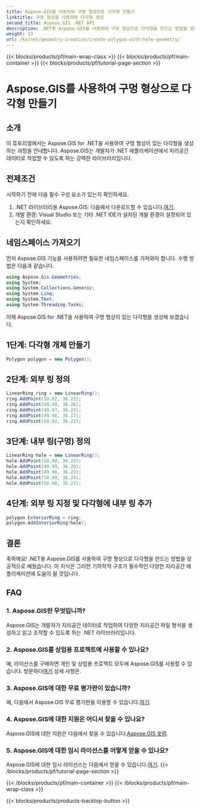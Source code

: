 ```yaml
---
title: Aspose.GIS를 사용하여 구멍 형상으로 다각형 만들기
linktitle: 구멍 형상을 사용하여 다각형 생성
second_title: Aspose.GIS .NET API
description: .NET용 Aspose.GIS를 사용하여 구멍 형상으로 다각형을 만드는 방법을 알아보세요. 코드 예제가 포함된 단계별 튜토리얼입니다.
weight: 13
url: /ko/net/geometry-creation/create-polygon-with-hole-geometry/
---
```


{{< blocks/products/pf/main-wrap-class >}}
{{< blocks/products/pf/main-container >}}
{{< blocks/products/pf/tutorial-page-section >}}

# Aspose.GIS를 사용하여 구멍 형상으로 다각형 만들기

## 소개
이 튜토리얼에서는 Aspose.GIS for .NET을 사용하여 구멍 형상이 있는 다각형을 생성하는 과정을 안내합니다. Aspose.GIS는 개발자가 .NET 애플리케이션에서 지리공간 데이터로 작업할 수 있도록 하는 강력한 라이브러리입니다. 
## 전제조건
시작하기 전에 다음 필수 구성 요소가 있는지 확인하세요.
1. .NET 라이브러리용 Aspose.GIS: 다음에서 다운로드할 수 있습니다.[여기](https://releases.aspose.com/gis/net/).
2. 개발 환경: Visual Studio 또는 기타 .NET IDE가 설치된 개발 환경이 설정되어 있는지 확인하세요.
## 네임스페이스 가져오기
먼저 Aspose.GIS 기능을 사용하려면 필요한 네임스페이스를 가져와야 합니다. 수행 방법은 다음과 같습니다.

```csharp
using Aspose.Gis.Geometries;
using System;
using System.Collections.Generic;
using System.Linq;
using System.Text;
using System.Threading.Tasks;
```

이제 Aspose.GIS for .NET을 사용하여 구멍 형상이 있는 다각형을 생성해 보겠습니다.
## 1단계: 다각형 개체 만들기
```csharp
Polygon polygon = new Polygon();
```
## 2단계: 외부 링 정의
```csharp
LinearRing ring = new LinearRing();
ring.AddPoint(50.02, 36.22);
ring.AddPoint(49.99, 36.26);
ring.AddPoint(49.97, 36.23);
ring.AddPoint(49.98, 36.17);
ring.AddPoint(50.02, 36.22);
```
## 3단계: 내부 링(구멍) 정의
```csharp
LinearRing hole = new LinearRing();
hole.AddPoint(50.00, 36.22);
hole.AddPoint(49.99, 36.20);
hole.AddPoint(49.98, 36.23);
hole.AddPoint(50.00, 36.24);
hole.AddPoint(50.00, 36.22);
```
## 4단계: 외부 링 지정 및 다각형에 내부 링 추가
```csharp
polygon.ExteriorRing = ring;
polygon.AddInteriorRing(hole);
```
## 결론
축하해요! .NET용 Aspose.GIS를 사용하여 구멍 형상으로 다각형을 만드는 방법을 성공적으로 배웠습니다. 이 지식은 그러한 기하학적 구조가 필수적인 다양한 지리공간 애플리케이션에 도움이 될 것입니다.
## FAQ
### 1. Aspose.GIS란 무엇입니까?
Aspose.GIS는 개발자가 지리공간 데이터로 작업하여 다양한 지리공간 파일 형식을 생성하고 읽고 조작할 수 있도록 하는 .NET 라이브러리입니다.
### 2. Aspose.GIS를 상업용 프로젝트에 사용할 수 있나요?
 예, 라이선스를 구매하면 개인 및 상업용 프로젝트 모두에 Aspose.GIS를 사용할 수 있습니다. 방문하다[여기](https://purchase.aspose.com/buy) 상세 사항은.
### 3. Aspose.GIS에 대한 무료 평가판이 있습니까?
 예, 다음에서 Aspose.GIS 무료 평가판을 이용할 수 있습니다.[여기](https://releases.aspose.com/).
### 4. Aspose.GIS에 대한 지원은 어디서 찾을 수 있나요?
 Aspose.GIS에 대한 지원은 다음에서 찾을 수 있습니다.[Aspose.GIS 포럼](https://forum.aspose.com/c/gis/33).
### 5. Aspose.GIS에 대한 임시 라이선스를 어떻게 얻을 수 있나요?
 Aspose.GIS에 대한 임시 라이선스는 다음에서 얻을 수 있습니다.[여기](https://purchase.aspose.com/temporary-license/).
{{< /blocks/products/pf/tutorial-page-section >}}

{{< /blocks/products/pf/main-container >}}
{{< /blocks/products/pf/main-wrap-class >}}

{{< blocks/products/products-backtop-button >}}
